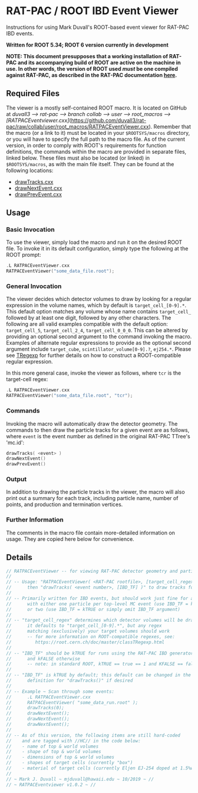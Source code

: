 RAT-PAC / ROOT IBD Event Viewer
=======================================

Instructions for using Mark Duvall's ROOT-based event viewer for RAT-PAC IBD events.

**Written for ROOT 5.34; ROOT 6 version currently in development**

**NOTE: This document presupposes that a working installation of RAT-PAC and its accompanying build of ROOT are active on the machine in use. In other words, the version of ROOT used _must_ be one compiled against RAT-PAC, as described in the RAT-PAC documentation [here](https://rat.readthedocs.io/en/latest/installation.html).**


Required Files
------------------

The viewer is a mostly self-contained ROOT macro. It is located on GitHub at *duvall3 --> rat-pac --> branch collab --> user --> root_macros --> [RATPACEventviewer.cxx]*(https://github.com/duvall3/rat-pac/raw/collab/user/root_macros/RATPACEventViewer.cxx).
Remember that the macro (or a link to it) must be located in your `$ROOTSYS/macros` directory, or you will have to specify the full path to the macro file.
As of the current version, in order to comply with ROOT's requirements for function definitions, the commands within the macro are provided in separate files, linked below.
These files must also be located (or linked) in `$ROOTSYS/macros`, as with the main file itself.
They can be found at the following locations:
* [drawTracks.cxx](https://github.com/duvall3/rat-pac/raw/collab/user/root_macros/drawTracks.cxx)
* [drawNextEvent.cxx](https://github.com/duvall3/rat-pac/raw/collab/user/root_macros/drawNextEvent.cxx)
* [drawPrevEvent.cxx](https://github.com/duvall3/rat-pac/raw/collab/user/root_macros/drawPrevEvent.cxx)


Usage
--------------

### Basic Invocation

To use the viewer, simply load the macro and run it on the desired ROOT file.  To invoke it in its default configuration, simply type the following at the ROOT prompt:

```cpp
.L RATPACEventViewer.cxx
RATPACEventViewer("some_data_file.root");
```
### General Invocation

The viewer decides which detector volumes to draw by looking for a regular expression in the volume names, which by default is `target_cell_[0-9].*`.
This default option matches any volume whose name contains `target_cell_` followed by at least one digit, followed by any other characters.
The following are all valid examples compatible with the default option: `target_cell_5`, `target_cell_2_4`, `target_cell_0_0_0`.
This can be altered by providing an optional second argument to the command invoking the macro.
Examples of alternate regular expressions to provide as the optional second argument include `target_cube`, `scintillator_volume[0-9].?`, `ej254.*`.
Please see [TRegexp](https://root.cern.ch/doc/master/classTRegexp.html) for further details on how to construct a ROOT-compatible regular expression.

In this more general case, invoke the viewer as follows, where `tcr` is the target-cell regex:

```cpp
.L RATPACEventViewer.cxx
RATPACEventViewer("some_data_file.root", "tcr");
```

### Commands

Invoking the macro will automatically draw the detector geometry. The commands to then draw the particle tracks for a given event are as follows, where `event` is the event number as defined in the original RAT-PAC TTree's 'mc.id':

```cpp
drawTracks( <event> )
drawNextEvent()
drawPrevEvent()
```

### Output

In addition to drawing the particle tracks in the viewer, the macro will also print out a summary for each track, including particle name, number of points, and production and termination vertices.

### Further Information

The comments in the macro file contain more-detailed information on usage. They are copied here below for convenience.


Details
--------------------

```cpp
// RATPACEventViewer -- for viewing RAT-PAC detector geometry and particle tracks in ROOT
//
// -- Usage: "RATPACEventViewer( <RAT-PAC rootfile>, [target_cell_regex] )" to draw detector;
//      then "drawTracks( <event number>, [IBD_TF] )" to draw tracks for a given event
//
// -- Primarily written for IBD events, but should work just fine for anything
//      with either one particle per top-level MC event (use IBD_TF = kFALSE)
//      or two (use IBD_TF = kTRUE or simply omit IBD_TF argument)
//
// -- "target_cell_regex" determines which detector volumes will be drawn;
//      it defaults to "target_cell_[0-9].*", but any regex
//      matching (exclusively) your target volumes should work
//      -- for more information on ROOT-compatible regexes, see:
//         https://root.cern.ch/doc/master/classTRegexp.html
//
// -- "IBD_TF" should be kTRUE for runs using the RAT-PAC IBD generator builtin
//      and kFALSE otherwise
//      -- note: in standard ROOT, kTRUE == true == 1 and KFALSE == false == 0
//
// -- "IBD_TF" is kTRUE by default; this default can be changed in the function
//      definition for "drawTracks()" if desired
//
// -- Example ~ Scan through some events:
//      .L RATPACEventViewer.cxx
//      RATPACEventViewer( "some_data_run.root" );
//      drawTracks(0);
//      drawNextEvent();
//      drawNextEvent();
//      drawNextEvent();
//
// -- As of this version, the following items are still hard-coded
//    and are tagged with //HC// in the code below:
//    - name of top & world volumes
//    - shape of top & world volumes
//    - dimensions of top & world volumes
//    - shapes of target cells (currently "box")
//    - material of target cells (currently Eljen EJ-254 doped at 1.5%wt Li-6)
//
// ~ Mark J. Duvall ~ mjduvall@hawaii.edu ~ 10/2019 ~ //
// ~ RATPACEventviewer v1.0.2 ~ //
```
